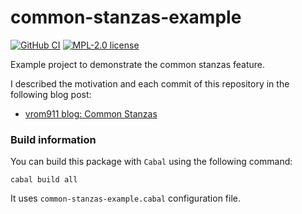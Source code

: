 # common-stanzas-example

[![GitHub CI](https://github.com/vrom911/common-stanzas-example/workflows/CI/badge.svg)](https://github.com/vrom911/common-stanzas-example/actions)
[![MPL-2.0 license](https://img.shields.io/badge/license-MPL--2.0-blue.svg)](LICENSE)

Example project to demonstrate the common stanzas feature.

I described the motivation and each commit of this repository in the following blog post:
 * [vrom911 blog: Common Stanzas](https://vrom911.github.io/blog/common-stanzas)
 
### Build information
 
You can build this package with `Cabal` using the following command:

```shell
cabal build all
```

It uses `common-stanzas-example.cabal` configuration file.
